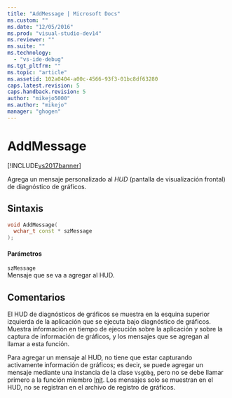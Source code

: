 ```yaml
---
title: "AddMessage | Microsoft Docs"
ms.custom: ""
ms.date: "12/05/2016"
ms.prod: "visual-studio-dev14"
ms.reviewer: ""
ms.suite: ""
ms.technology: 
  - "vs-ide-debug"
ms.tgt_pltfrm: ""
ms.topic: "article"
ms.assetid: 102a0404-a00c-4566-93f3-01bc8df63280
caps.latest.revision: 5
caps.handback.revision: 5
author: "mikejo5000"
ms.author: "mikejo"
manager: "ghogen"
---
```

# AddMessage
[!INCLUDE[vs2017banner](../code-quality/includes/vs2017banner.md)]

Agrega un mensaje personalizado al *HUD* \(pantalla de visualización frontal\) de diagnóstico de gráficos.  
  
## Sintaxis  
  
```cpp  
void AddMessage(  
  wchar_t const * szMessage  
);  
```  
  
#### Parámetros  
 `szMessage`  
 Mensaje que se va a agregar al HUD.  
  
## Comentarios  
 El HUD de diagnósticos de gráficos se muestra en la esquina superior izquierda de la aplicación que se ejecuta bajo diagnóstico de gráficos.  Muestra información en tiempo de ejecución sobre la aplicación y sobre la captura de información de gráficos, y los mensajes que se agregan al llamar a esta función.  
  
 Para agregar un mensaje al HUD, no tiene que estar capturando activamente información de gráficos; es decir, se puede agregar un mensaje mediante una instancia de la clase `VsgDbg`, pero no se debe llamar primero a la función miembro [Init](../debugger/init.md).  Los mensajes solo se muestran en el HUD, no se registran en el archivo de registro de gráficos.
